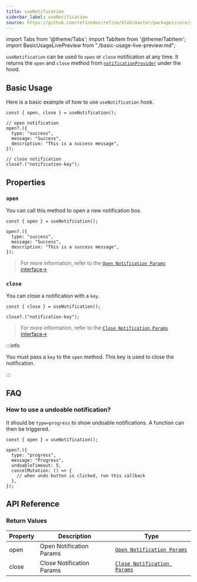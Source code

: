 ```yaml
---
title: useNotification
siderbar_label: useNotification
source: https://github.com/refinedev/refine/blob/master/packages/core/src/hooks/notification/useNotification/index.ts
---
```


import Tabs from '@theme/Tabs';
import TabItem from '@theme/TabItem';
import BasicUsageLivePreview from "./basic-usage-live-preview.md";

`useNotification` can be used to `open` or `close` notification at any time. It returns the `open` and `close` method from [`notificationProvider`](/docs/api-reference/core/providers/notification-provider/) under the hood.

## Basic Usage

Here is a basic example of how to use `useNotification` hook.

```tsx
const { open, close } = useNotification();

// open notification
open?.({
  type: "success",
  message: "Success",
  description: "This is a success message",
});

// close notification
close?.("notification-key");
```

## Properties

### `open`

You can call this method to open a new notification box.

```tsx
const { open } = useNotification();

open?.({
  type: "success",
  message: "Success",
  description: "This is a success message",
});
```

> For more information, refer to the [`Open Notification Params` interface→](/docs/api-reference/core/interfaceReferences/#open-notification-params)

### `close`

You can close a notification with a `key`.

```tsx
const { close } = useNotification();

close?.("notification-key");
```

> For more information, refer to the [`Close Notification Params` interface→](/docs/api-reference/core/interfaceReferences/#close-notification-params)

:::info

You must pass a `key` to the `open` method. This key is used to close the notification.

:::

## FAQ

### How to use a undoable notification?

It should be `type=progress` to show undoable notifications. A function can then be triggered.

```tsx
const { open } = useNotification();

open?.({
  type: "progress",
  message: "Progress",
  undoableTimeout: 5,
  cancelMutation: () => {
    // when undo button is clicked, run this callback
  },
});
```

## API Reference

### Return Values

| Property | Description               | Type                                                                                                   |
| -------- | ------------------------- | ------------------------------------------------------------------------------------------------------ |
| open     | Open Notification Params  | [`Open Notification Params`](/docs/api-reference/core/interfaceReferences/#open-notification-params)   |
| close    | Close Notification Params | [`Close Notification Params`](/docs/api-reference/core/interfaceReferences/#close-notification-params) |
